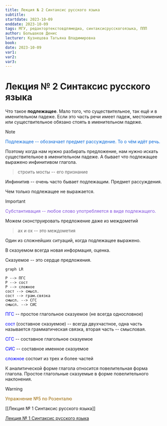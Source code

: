```yaml
---
title: Лекция № 2 Синтаксис русского языка
subtitle:
startdate: 2023-10-09
enddate: 2023-10-09
tags: МГУ, редактортекстовдлямедиа, синтаксисрусскогоязыка, ППП
author: Большаков Денис
lecturer: Кузнецова Татьяна Владимировна
book:
date: 2023-10-09
var1:
var2:
var3:
---
```


# Лекция № 2 Синтаксис русского языка

Что такое **подлежащее**. Мало того, что существительное, так ещё и в именительном падеже. Если это часть речи имеет падеж, местоимение или существительное обязано стоять в именительном падеже. 

>[!note] 
><span style = "color:#0969da">Подлежащее -- обозначает предмет рассуждение. То о чём идёт речь. </span>

Поэтому когда нам нужно разбирать предложение, нам нужно искать существительное в именительном падеже. А бывает что подлежащее выражено инфинитивом глагола. 

> строить мосты -- его признание

Инфинитив -- очень часто бывает подлежащим. Предмет рассуждения. 

Чем только подлежащее не выражается. 

>[!important]
> <span style = "color:#8250df">Субстантивация -- любое слово употребляется в виде подлежащего.</span> 

Можем сконструировать предложение даже из междометий 

> ах и ох -- это междометия

Один из сложнейших ситуаций, когда подлежащее выражено. 

В сказуемом всегда новая информация, оценка. 

Сказуемое -- это сердце предложения. 

```mermaid
graph LR

Р --> ПГС
Р --> сост
Р --> сложное
сост --> смысл.
сост --> грам.связка
смысл. --> СГС
смысл. --> СИС
```

<span style="color: blue"> ПГС</span> -- простое глагольное сказуемое (не всегда однословное)

<span style="color: blue"> сост</span> (составное сказуемое) -- всегда двухчастное, одна часть называется грамматическая связка, вторая часть -- смысловая.

<span style="color: blue"> СГС</span> -- составное глагольное сказуемое

<span style="color: blue"> СИС</span> -- составное именное сказуемое

<span style="color: blue"> сложное</span> состоит из трех и более частей

К аналитической форме глагола относится повелительная форма глагола. Простое глагольные сказуемые в форме повелительного наклонения.

>[!warning]
><span style="color:#9a6700">Упражнение №5 по Розенталю </span>

[[Лекция № 1 Синтаксис русского языка]]

[Лекция № 1 Синтаксис русского языка](https://github.com/denisbolshakoff/MSU/blob/main/Синтаксис%20русского%20языка/Лекция%20№%201%20Синтаксис%20русского%20языка.md)